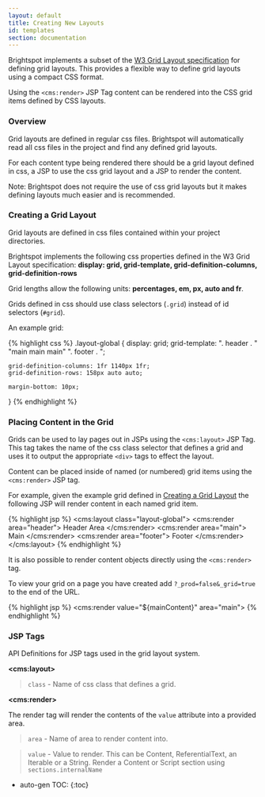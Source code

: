 ```yaml
---
layout: default
title: Creating New Layouts
id: templates
section: documentation
---
```


<div markdown="1" class="span8">

Brightspot implements a subset of the [W3 Grid Layout specification](http://www.w3.org/TR/css3-grid-layout/) 
for defining grid layouts. This provides a flexible way to define grid layouts using
a compact CSS format.

Using the `<cms:render>` JSP Tag content can be rendered into the CSS grid items defined by
CSS layouts.

### Overview

Grid layouts are defined in regular css files. Brightspot will automatically read all
css files in the project and find any defined grid layouts.

For each content type being rendered there should be a grid layout defined in
css, a JSP to use the css grid layout and a JSP to render the content.

Note: Brightspot does not require the use of css grid layouts but it makes defining
layouts much easier and is recommended.

### Creating a Grid Layout

Grid layouts are defined in css files contained within your project
directories. 

Brightspot implements the following css properties defined in 
the W3 Grid Layout specification: **display: grid, grid-template, grid-definition-columns, grid-definition-rows**

Grid lengths allow the following units: **percentages, em, px, auto and fr**.

Grids defined in css should use class selectors (`.grid`) instead of id selectors (`#grid`). 

An example grid:

{% highlight css %}
.layout-global {
    display: grid;
    grid-template: ".    header  .   "
                   "main  main   main"
                   ".    footer  .   ";
 
    grid-definition-columns: 1fr 1140px 1fr;
    grid-definition-rows: 158px auto auto;

    margin-bottom: 10px;
}
{% endhighlight %}

### Placing Content in the Grid

Grids can be used to lay pages out in JSPs using the `<cms:layout>` JSP Tag.
This tag takes the name of the css class selector that defines a grid and uses it to
output the appropriate `<div>` tags to effect the layout.

Content can be placed inside of named (or numbered) grid items using the
`<cms:render>` JSP tag.

For example, given the example grid defined in [Creating a Grid
Layout](#creating-a-grid-layout) the following JSP will render content in
each named grid item.

{% highlight jsp %}
<cms:layout class="layout-global">
    <cms:render area="header">
        Header Area
    </cms:render>
    <cms:render area="main">
        Main
    </cms:render>
    <cms:render area="footer">
        Footer
    </cms:render>
</cms:layout>
{% endhighlight %}

It is also possible to render content objects directly using the `<cms:render>` tag.

To view your grid on a page you have created add `?_prod=false&_grid=true` to the end of the URL.

{% highlight jsp %}
<cms:render value="${mainContent}" area="main">
{% endhighlight %}

### JSP Tags

API Definitions for JSP tags used in the grid layout system.

**&lt;cms:layout&gt;**

> `class` - Name of css class that defines a grid.

**&lt;cms:render&gt;**

The render tag will render the contents of the `value` attribute into a
provided area.

> `area` - Name of area to render content into.

> `value` - Value to render. This can be Content, ReferentialText, an Iterable or a String. Render a Content or Script section using `sections.internalName`


</div>

<div class="span4 dari-docs-sidebar">
<div markdown="1" style="position:scroll;" class="well sidebar-nav">


* auto-gen TOC:
{:toc}

</div>
</div>
